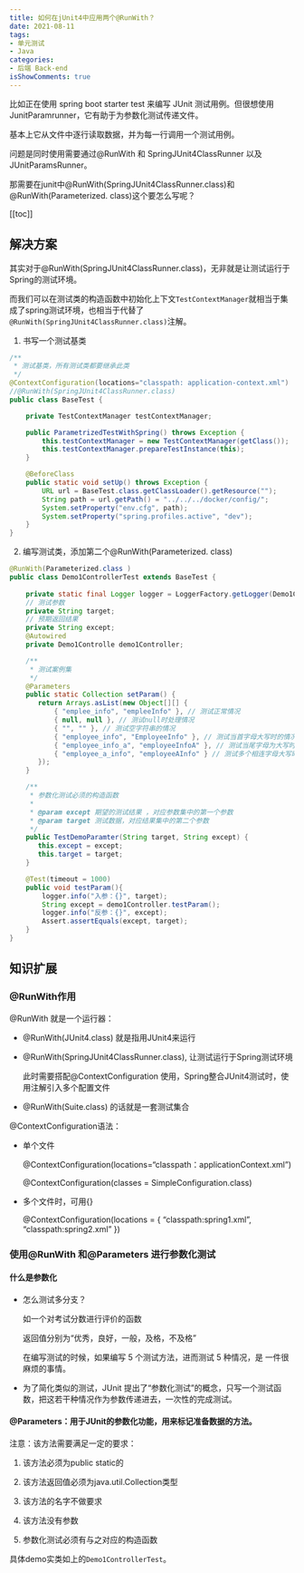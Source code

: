 ```yaml
---
title: 如何在jUnit4中应用两个@RunWith？
date: 2021-08-11
tags:
- 单元测试
- Java
categories:
- 后端 Back-end
isShowComments: true
---
```


<Boxx/>

比如正在使用 spring boot starter test 来编写 JUnit 测试用例。但很想使用 JunitParamrunner，它有助于为参数化测试传递文件。

基本上它从文件中逐行读取数据，并为每一行调用一个测试用例。

问题是同时使用需要通过@RunWith 和 SpringJUnit4ClassRunner 以及 JUnitParamsRunner。

那需要在junit中@RunWith(SpringJUnit4ClassRunner.class)和@RunWith(Parameterized. class)这个要怎么写呢？

<!-- more -->

[[toc]]

## 解决方案

其实对于@RunWith(SpringJUnit4ClassRunner.class)，无非就是让测试运行于Spring的测试环境。

而我们可以在测试类的构造函数中初始化上下文`TestContextManager`就相当于集成了spring测试环境，也相当于代替了`@RunWith(SpringJUnit4ClassRunner.class)`注解。

1. 书写一个测试基类

```java
/**
 * 测试基类，所有测试类都要继承此类
 */
@ContextConfiguration(locations="classpath: application-context.xml")
//@RunWith(SpringJUnit4ClassRunner.class)
public class BaseTest {

    private TestContextManager testContextManager;

    public ParametrizedTestWithSpring() throws Exception {
        this.testContextManager = new TestContextManager(getClass());
        this.testContextManager.prepareTestInstance(this);
    }

    @BeforeClass
    public static void setUp() throws Exception {
        URL url = BaseTest.class.getClassLoader().getResource("");
        String path = url.getPath() = "../../../docker/config/";
        System.setProperty("env.cfg", path);
        System.setProperty("spring.profiles.active", "dev");
    }
}
```

2. 编写测试类，添加第二个@RunWith(Parameterized. class)

```java
@RunWith(Parameterized.class )
public class Demo1ControllerTest extends BaseTest {
    
    private static final Logger logger = LoggerFactory.getLogger(Demo1ControllerTest.class);
    // 测试参数
    private String target;
    // 预期返回结果
    private String except;
    @Autowired
    private Demo1Controlle demo1Controller;

    /**
     * 测试案例集
     */
    @Parameters
    public static Collection setParam() {
       return Arrays.asList(new Object[][] { 
           { "emplee_info", "empleeInfo" }, // 测试正常情况
           { null, null }, // 测试null时处理情况
           { "", "" }, // 测试空字符串的情况
           { "employee_info", "EmployeeInfo" }, // 测试当首字母大写时的情况
           { "employee_info_a", "employeeInfoA" }, // 测试当尾字母为大写时的情况
           { "employee_a_info", "employeeAInfo" } // 测试多个相连字母大写时的情况
       });
    }

    /**
     * 参数化测试必须的构造函数
     *
     * @param except 期望的测试结果 ，对应参数集中的第一个参数
     * @param target 测试数据，对应结果集中的第二个参数
     */
    public TestDemoParamter(String target, String except) {
       this.except = except;
       this.target = target;
    }

    @Test(timeout = 1000)
    public void testParam(){
        logger.info("入参：{}", target);
        String except = demo1Controller.testParam();
        logger.info("反参：{}", except);
        Assert.assertEquals(except, target);
    }
}
```

## 知识扩展

### @RunWith作用

@RunWith 就是一个运行器：

- @RunWith(JUnit4.class) 就是指用JUnit4来运行

- @RunWith(SpringJUnit4ClassRunner.class), 让测试运行于Spring测试环境

  此时需要搭配@ContextConfiguration 使用，Spring整合JUnit4测试时，使用注解引入多个配置文件

- @RunWith(Suite.class) 的话就是一套测试集合

@ContextConfiguration语法：

- 单个文件

  @ContextConfiguration(locations=“classpath：applicationContext.xml”)

  @ContextConfiguration(classes = SimpleConfiguration.class)

- 多个文件时，可用{}
  
  @ContextConfiguration(locations = { “classpath:spring1.xml”, “classpath:spring2.xml” })

### 使用@RunWith 和@Parameters 进行参数化测试

#### 什么是参数化

- 怎么测试多分支？

  如一个对考试分数进行评价的函数

  返回值分别为“优秀，良好，一般，及格，不及格”

  在编写测试的时候，如果编写 5 个测试方法，进而测试 5 种情况，是 一件很麻烦的事情。

- 为了简化类似的测试，JUnit 提出了“参数化测试”的概念，只写一个测试函 数，把这若干种情况作为参数传递进去，一次性的完成测试。

#### @Parameters：用于JUnit的参数化功能，用来标记准备数据的方法。

注意：该方法需要满足一定的要求：

1. 该方法必须为public static的

2. 该方法返回值必须为java.util.Collection类型

3. 该方法的名字不做要求

4. 该方法没有参数

5. 参数化测试必须有与之对应的构造函数

具体demo实类如上的`Demo1ControllerTest`。

